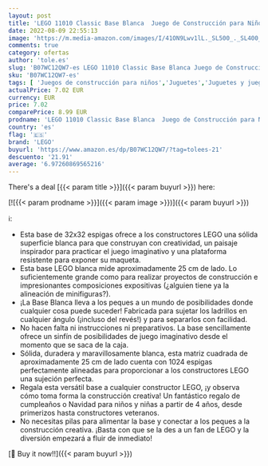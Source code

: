 ```yaml
---
layout: post
title: 'LEGO 11010 Classic Base Blanca  Juego de Construcción para Niños a Partir de 4 años'
date: 2022-08-09 22:55:13
image: 'https://m.media-amazon.com/images/I/41ON9Lwv1lL._SL500_._SL400_.jpg'
comments: true
category: ofertas
author: 'tole.es'
slug: 'B07WC12QW7-es LEGO 11010 Classic Base Blanca Juego de Construcción para...'
sku: 'B07WC12QW7-es'
tags: [ 'Juegos de construcción para niños','Juguetes','Juguetes y juegos','Sets de construcción','lego','🇪🇸', ]
actualPrice: 7.02 EUR
currency: EUR
price: 7.02
comparePrice: 8.99 EUR
prodname: 'LEGO 11010 Classic Base Blanca  Juego de Construcción para Niños a Partir de 4 años'
country: 'es'
flag: '🇪🇸'
brand: 'LEGO'
buyurl: 'https://www.amazon.es/dp/B07WC12QW7/?tag=tolees-21'
descuento: '21.91'
average: '6.97260869565216'
---
```


There's a deal [{{< param title >}}]({{< param buyurl >}})  here:

[![{{< param prodname >}}]({{< param image >}})]({{< param buyurl >}})

ℹ️:

- Esta base de 32x32 espigas ofrece a los constructores LEGO una sólida superficie blanca para que construyan con creatividad, un paisaje inspirador para practicar el juego imaginativo y una plataforma resistente para exponer su maqueta.
- Esta base LEGO blanca mide aproximadamente 25 cm de lado. Lo suficientemente grande como para realizar proyectos de construcción e impresionantes composiciones expositivas (¿alguien tiene ya la alineación de minifiguras?).
- ¡La Base Blanca lleva a los peques a un mundo de posibilidades donde cualquier cosa puede suceder! Fabricada para sujetar los ladrillos en cualquier ángulo (¡incluso del revés!) y para separarlos con facilidad.
- No hacen falta ni instrucciones ni preparativos. La base sencillamente ofrece un sinfín de posibilidades de juego imaginativo desde el momento que se saca de la caja.
- Sólida, duradera y maravillosamente blanca, esta matriz cuadrada de aproximadamente 25 cm de lado cuenta con 1024 espigas perfectamente alineadas para proporcionar a los constructores LEGO una sujeción perfecta.
- Regala esta versátil base a cualquier constructor LEGO, ¡y observa cómo toma forma la construcción creativa! Un fantástico regalo de cumpleaños o Navidad para niños y niñas a partir de 4 años, desde primerizos hasta constructores veteranos.
- No necesitas pilas para alimentar la base y conectar a los peques a la construcción creativa. ¡Basta con que se la des a un fan de LEGO y la diversión empezará a fluir de inmediato!

[🛒 Buy it now!!]({{< param buyurl >}})
